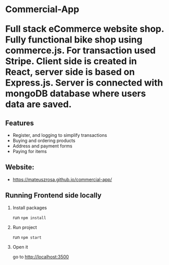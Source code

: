 <h1>Commercial-App</hi>
<p>Full stack eCommerce website shop. Fully functional bike shop using commerce.js. For transaction used Stripe. Client side is created in React, server side is based on Express.js. Server is connected with mongoDB database where users data are saved.</p>

<h2>Features</h2>
<ul>
    <li>Register, and logging to simplify transactions</li>
    <li>Buying and ordering products</li>
    <li>Address and payment forms</li>
    <li>Paying for items</li>
</ul>

<h2>Website:</h2>
<ul>
    <li>
        <a href="https://mateuszrosa.github.io/commercial-app/">https://mateuszrosa.github.io/commercial-app/</a>
    </li>
</ul>

<h2>Running Frontend side locally</h2>
<ol>
    <li>Install packages</li>
    <p>run <code>npm install</code></p>
    <li>Run project</li>
    <p>run <code>npm start</code></p>
    <li>Open it</li>
    <p>go to <a href="http://localhost:3500">http://localhost:3500</a></p>
</ol>